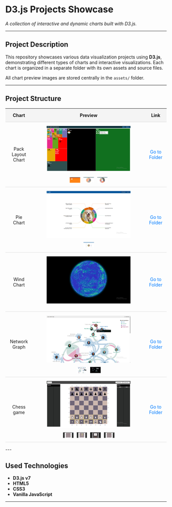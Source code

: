 # D3.js Projects Showcase

*A collection of interactive and dynamic charts built with D3.js.*

---

## Project Description

This repository showcases various data visualization projects using **D3.js**, demonstrating different types of charts and interactive visualizations. Each chart is organized in a separate folder with its own assets and source files.

All chart preview images are stored centrally in the `assets/` folder.

---

## Project Structure

<table style="width: 100%; border-collapse: collapse;">
  <thead>
    <tr>
      <th style="padding: 12px; text-align: center; border-bottom: 1px solid #ddd; background-color: #f4f4f4;">Chart</th>
      <th style="padding: 12px; text-align: center; border-bottom: 1px solid #ddd; background-color: #f4f4f4;">Preview</th>
      <th style="padding: 12px; text-align: center; border-bottom: 1px solid #ddd; background-color: #f4f4f4;">Link</th>
    </tr>
  </thead>
  <tbody>
    <tr>
      <td style="padding: 12px; text-align: center; border-bottom: 1px solid #ddd;">Pack Layout Chart</td>
      <td style="padding: 12px; text-align: center; border-bottom: 1px solid #ddd;">
        <img src="./assets/pack_layout_001_1.png" alt="Pack Layout Chart" style="width:80%; margin-bottom:10px;"><br>
        <div style="display: flex; justify-content: center; gap: 10px;">
          <img src="./assets/pack_layout_001_2.png" alt="Pack Layout Chart" style="width:10%;">
          <img src="./assets/pack_layout_001_3.png" alt="Pack Layout Chart" style="width:10%;">
          <img src="./assets/pack_layout_001_4.png" alt="Pack Layout Chart" style="width:10%;">
        </div>
      </td>
      <td style="padding: 12px; text-align: center; border-bottom: 1px solid #ddd;"><a href="./charts/pack_layout_001/" style="text-decoration: none; color: #007bff;">Go to Folder</a></td>
    </tr>
    <tr>
      <td style="padding: 12px; text-align: center; border-bottom: 1px solid #ddd;">Pie Chart</td>
      <td style="padding: 12px; text-align: center; border-bottom: 1px solid #ddd;">
        <img src="./assets/pie_chart_002_1.png" alt="Pie Chart" style="width:80%; margin-bottom:10px;"><br>
        <div style="display: flex; justify-content: center; gap: 10px;">
          <img src="./assets/pie_chart_002_2.png" alt="Pie Chart" style="width:10%;">
        </div>
      </td>
      <td style="padding: 12px; text-align: center; border-bottom: 1px solid #ddd;"><a href="./charts/pie_chart_002/" style="text-decoration: none; color: #007bff;">Go to Folder</a></td>
    </tr>
    <tr>
      <td style="padding: 12px; text-align: center; border-bottom: 1px solid #ddd;">Wind Chart</td>
      <td style="padding: 12px; text-align: center; border-bottom: 1px solid #ddd;">
        <img src="./assets/wind_chart_003.png" alt="Wind Chart" style="width:80%; margin-bottom:10px;"><br>
      </td>
      <td style="padding: 12px; text-align: center; border-bottom: 1px solid #ddd;"><a href="./charts/wind_chart_003/" style="text-decoration: none; color: #007bff;">Go to Folder</a></td>
    </tr>
    <tr>
      <td style="padding: 12px; text-align: center; border-bottom: 1px solid #ddd;">Network Graph</td>
      <td style="padding: 12px; text-align: center; border-bottom: 1px solid #ddd;">
        <img src="./assets/network_graph_004_1.png" alt="Network graph" style="width:80%; margin-bottom:10px;"><br>
        <div style="display: flex; justify-content: center; gap: 10px;">
          <img src="./assets/network_graph_004_2.png" alt="Network graph" style="width:10%;">
          <img src="./assets/network_graph_004_3.png" alt="Network graph" style="width:10%;">
        </div>
      </td>
      <td style="padding: 12px; text-align: center; border-bottom: 1px solid #ddd;"><a href="./charts/network_graph_004/" style="text-decoration: none; color: #007bff;">Go to Folder</a></td>
    </tr>
    <tr>
      <td style="padding: 12px; text-align: center; border-bottom: 1px solid #ddd;">Chess game</td>
      <td style="padding: 12px; text-align: center; border-bottom: 1px solid #ddd;">
        <img src="./assets/chess_game_1.png" alt="Chess game" style="width:80%; margin-bottom:10px;"><br>
        <div style="display: flex; justify-content: center; gap: 10px;">
          <img  src="./assets/chess_game_2.png" alt="Chess game" style="width:10%;">
          <img  src="./assets/chess_game_3.png" alt="Chess game" style="width:10%;">
          <img  src="./assets/chess_game_4.png" alt="Chess game" style="width:10%;">
          <img  src="./assets/chess_game_5.png" alt="Chess game" style="width:10%;">
        </div>
      </td>
      <td style="padding: 12px; text-align: center; border-bottom: 1px solid #ddd;"><a href="./charts/chess_game/" style="text-decoration: none; color: #007bff;">Go to Folder</a></td>
    </tr>
  </tbody>
</table>
---

## Used Technologies

* **D3.js v7**
* **HTML5**
* **CSS3**
* **Vanilla JavaScript**

---
